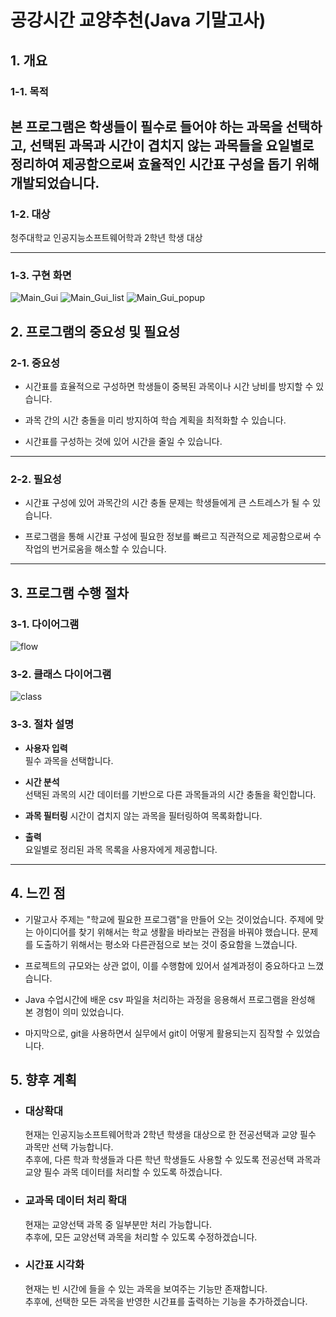 # 공강시간 교양추천(Java 기말고사) 


## 1. 개요
### 1-1. 목적
본 프로그램은 학생들이 필수로 들어야 하는 과목을 선택하고, 
선택된 과목과 시간이 겹치지 않는 과목들을 요일별로 정리하여 제공함으로써 효율적인 시간표 구성을 돕기 위해 개발되었습니다.
---

### 1-2. 대상
청주대학교 인공지능소프트웨어학과 2학년 학생 대상

---

### 1-3. 구현 화면
![Main_Gui](image/자바%20기말%20main_Gui1.png)
![Main_Gui_list](image/자바%20기말%20리스트.png)
![Main_Gui_popup](image/자바%20팝업.png)



## 2. 프로그램의 중요성 및 필요성
### 2-1. 중요성
- 시간표를 효율적으로 구성하면 학생들이 중복된 과목이나 시간 낭비를 방지할 수 있습니다.


- 과목 간의 시간 충돌을 미리 방지하여 학습 계획을 최적화할 수 있습니다.


- 시간표를 구성하는 것에 있어 시간을 줄일 수 있습니다.

---

### 2-2. 필요성

- 시간표 구성에 있어 과목간의 시간 충돌 문제는 학생들에게 큰 스트레스가 될 수 있습니다.


- 프로그램을 통해 시간표 구성에 필요한 정보를 빠르고 직관적으로 제공함으로써 수작업의 번거로움을 해소할 수 있습니다.

---

## 3. 프로그램 수행 절차
### 3-1. 다이어그램
![flow](image/자바%20흐름도.png)

### 3-2. 클래스 다이어그램
![class](image/자바%20기말%20클래스%20다이어그램%202.png)
### 3-3. 절차 설명
- **사용자 입력**  
  필수 과목을 선택합니다.


- **시간 분석**  
  선택된 과목의 시간 데이터를 기반으로 다른 과목들과의 시간 충돌을 확인합니다.


- **과목 필터링**
  시간이 겹치지 않는 과목을 필터링하여 목록화합니다.


- **출력**  
  요일별로 정리된 과목 목록을 사용자에게 제공합니다.

---

## 4. 느낀 점

- 기말고사 주제는 "학교에 필요한 프로그램"을 만들어 오는 것이었습니다.
   주제에 맞는 아이디어를 찾기 위해서는 학교 생활을 바라보는 관점을 바꿔야 했습니다. 
   문제를 도출하기 위해서는 평소와 다른관점으로 보는 것이 중요함을 느꼈습니다.  


- 프로젝트의 규모와는 상관 없이, 이를 수행함에 있어서 설계과정이 중요하다고 느꼈습니다.


- Java 수업시간에 배운 csv 파일을 처리하는 과정을 응용해서 프로그램을 완성해 본 경험이 의미 있었습니다.


- 마지막으로, git을 사용하면서 실무에서 git이 어떻게 활용되는지 짐작할 수 있었습니다.


## 5. 향후 계획

- ### **대상확대**  
  현재는 인공지능소프트웨어학과 2학년 학생을 대상으로 한 전공선택과 교양 필수 과목만 선택 가능합니다.  
추후에, 다른 학과 학생들과 다른 학년 학생들도 사용할 수 있도록 전공선택 과목과 교양 필수 과목 데이터를 처리할 수 있도록 하겠습니다.

- ### **교과목 데이터 처리 확대**
  현재는 교양선택 과목 중 일부분만 처리 가능합니다.  
추후에, 모든 교양선택 과목을 처리할 수 있도록 수정하겠습니다.

- ### **시간표 시각화**
  현재는 빈 시간에 들을 수 있는 과목을 보여주는 기능만 존재합니다.  
  추후에, 선택한 모든 과목을 반영한 시간표를 출력하는 기능을 추가하겠습니다.


